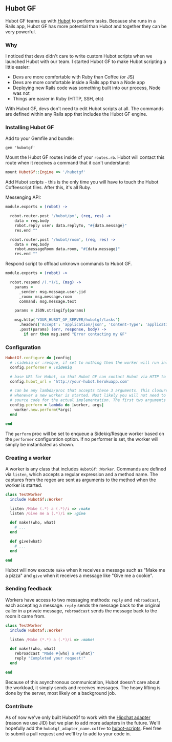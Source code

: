 ## Hubot GF

Hubot GF teams up with [Hubot](https://github.com/github/hubot) to perform tasks. Because she runs in a Rails app,
Hubot GF has more potential than Hubot and together they can be very powerful.

### Why

I noticed that devs didn't care to write custom Hubot scripts when we launched Hubot with our team. I started Hubot GF to
make Hubot scripting a little easier:

- Devs are more comfortable with Ruby than Coffee (or JS)
- Devs are more comfortable inside a Rails app than a Node app
- Deploying new Rails code was something built into our process, Node was not
- Things are easier in Ruby (HTTP, SSH, etc)

With Hubot GF, devs don't need to edit Hubot scripts at all. The commands are defined within any Rails app that includes
the Hubot GF engine.

### Installing Hubot GF

Add to your Gemfile and bundle:

```
gem 'hubotgf'
```

Mount the Hubot GF routes inside of your `routes.rb`. Hubot will contact this route when it receives a command that it
can't understand:

```ruby
mount HubotGf::Engine => '/hubotgf'
```

Add Hubot scripts - this is the only time you will have to touch the Hubot Coffeescript files. After this, it's all Ruby.

Messenging API:

```coffee
module.exports = (robot) ->

  robot.router.post '/hubot/pm', (req, res) ->
    data = req.body
    robot.reply user: data.replyTo, "#{data.message}"
    res.end ""

  robot.router.post '/hubot/room', (req, res) ->
    data = req.body
    robot.messageRoom data.room, "#{data.message}"
    res.end ""
```

Respond script to offload unknown commands to Hubot GF.

```coffee
module.exports = (robot) ->

  robot.respond /(.*)/i, (msg) ->
    params =
      _sender: msg.message.user.jid
      _room: msg.message.room
      command: msg.message.text

    params = JSON.stringify(params)

    msg.http('YOUR_HUBOT_GF_SERVER/hubotgf/tasks')
      .headers('Accept': 'application/json', 'Content-Type': 'application/json')
      .post(params) (err, response, body) ->
        if err then msg.send "Error contacting my GF"
```

### Configuration

```ruby
HubotGf.configure do |config|
  # :sidekiq or :resque, if set to nothing then the worker will run inline
  config.performer = :sidekiq

  # base URL for Hubot, so that Hubot GF can contact Hubot via HTTP to respond to messages
  config.hubot_url = 'http://your-hubot.herokuapp.com'

  # can be any lambda/proc that accepts these 3 arguments. This closure will be executed
  # whenever a new worker is started. Most likely you will not need to edit this, see the
  # source code for the actual implementation. The first two arguments are the sender and room name
  config.perform = lambda do |worker, args|
    worker.new.perform(*args)
  end

end
```

The `perform` proc will be set to enqueue a Sidekiq/Resque worker based on the `performer` configuration option.
If no performer is set, the worker will simply be instantiated as shown.

### Creating a worker

A worker is any class that includes `HubotGf::Worker`. Commands are defined via `listen`, which accepts a regular
expression and a method name. The captures from the regex are sent as arguments to the method when the worker is started.

```ruby
class TestWorker
  include HubotGf::Worker

  listen /Make (.*) a (.*)/i => :make
  listen /Give me a (.*)/i => :give

  def make!(who, what)
    # ...
  end

  def give(what)
    # ...
  end

end
```

Hubot will now execute `make` when it receives a message such as "Make me a pizza" and `give` when it receives
a message like "Give me a cookie".

### Sending feedback

Workers have access to two messaging methods: `reply` and `rebroadcast`, each accepting a message. `reply` sends
the message back to the original caller in a private message, `rebroadcast` sends the message back to the room it came from.

```ruby
class TestWorker
  include HubotGf::Worker

  listen /Make (*.*) a (.*)/i => :make!

  def make!(who, what)
    rebroadcast "Made #{who} a #{what}"
    reply "Completed your request!"
  end

end
```

Because of this asynchronous communication, Hubot doesn't care about the workload, it simply sends and receives messages.
The heavy lifting is done by the server, most likely on a background job.

### Contribute

As of now we've only built HubotGf to work with the [Hipchat adapter](https://github.com/hipchat/hubot-hipchat)
(reason we use JID) but we plan to add more adapters in the future. We'll hopefully add the `hubotgf_adapter_name.coffee`
to [hubot-scripts](https://github.com/github/hubot-scripts). Feel free to submit a pull request and we'll try to add
to your code in.

